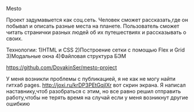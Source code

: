 Mesto

Проект задумавыется как соц.сеть. Человек сможет рассказать,где он побывал и описать разные места на планете. Пользователь сможет читать странички разных людей об их путешествиях и рассказывать о своих.

Технологии:
1)HTML и CSS
2)Построение сетки с помощью Flex и Grid
3)Модальные окна
4)Файловая структура БЭМ


https://github.com/DovakinSer/mesto-project

У меня возникли проблемы с публикацией, я не как не могу найти гитхаб pages.
http://joxi.ru/krDP3PEtGqjlXr вот скрин экрана. Я написал наставнику,чтоб разобраться с этим, но все равно решил отправить работу,чтобы не терять время на случай если у меня возникнут другие ошибкию
